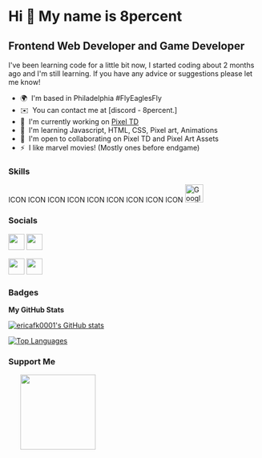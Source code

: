 Hi 👋 My name is 8percent
=========================

Frontend Web Developer and Game Developer
-----------------------------------------

I've been learning code for a little bit now, I started coding about 2 months ago and I'm still learning. If you have any advice or suggestions please let me know!

* 🌍  I'm based in Philadelphia #FlyEaglesFly
* ✉️  You can contact me at [discord - 8percent.]
* 🚀  I'm currently working on [Pixel TD](http://github.com/ericafk0001/pixel-td)
* 🧠  I'm learning Javascript, HTML, CSS, Pixel art, Animations
* 🤝  I'm open to collaborating on Pixel TD and Pixel Art Assets
* ⚡  I like marvel movies! (Mostly ones before endgame)

### Skills


<p align="left">
ICON ICON ICON ICON ICON ICON ICON ICON ICON
<a href="https://cloud.google.com/" target="_blank" rel="noreferrer"><img src="https://raw.githubusercontent.com/danielcranney/readme-generator/main/public/icons/skills/googlecloud-colored.svg" width="36" height="36" alt="Google Cloud" /></a>
</p>


### Socials

<p align="left"> <a href="https://discord.com/users/8percent." target="_blank" rel="noreferrer"><img src="https://raw.githubusercontent.com/danielcranney/readme-generator/main/public/icons/socials/discord.svg" width="32" height="32" /></a> <a href="https://www.github.com/x1yl" target="_blank" rel="noreferrer"><img src="https://raw.githubusercontent.com/danielcranney/readme-generator/main/public/icons/socials/github.svg" width="32" height="32" /></a></p> <img src="https://raw.githubusercontent.com/danielcranney/readme-generator/main/public/icons/socials/discord.svg" width="32" height="32" /> </picture> </a> <a href="https://www.github.com/ericafk0001" target="_blank" rel="noreferrer"> <picture> <source media="(prefers-color-scheme: dark)" srcset="https://raw.githubusercontent.com/danielcranney/readme-generator/main/public/icons/socials/github-dark.svg" /> <source media="(prefers-color-scheme: light)" srcset="https://raw.githubusercontent.com/danielcranney/readme-generator/main/public/icons/socials/github.svg" /> <img src="https://raw.githubusercontent.com/danielcranney/readme-generator/main/public/icons/socials/github.svg" width="32" height="32" /> </picture> </a></p>

### Badges

<b>My GitHub Stats</b>

<a href="http://www.github.com/ericafk0001"><img src="https://github-readme-stats.vercel.app/api?username=ericafk0001&show_icons=true&hide=&count_private=true&title_color=64748b&text_color=ffffff&icon_color=ef4444&bg_color=000000&hide_border=true&show_icons=true" alt="ericafk0001's GitHub stats" /></a>

<a href="https://github.com/ericafk0001" align="left"><img src="https://github-readme-stats.vercel.app/api/top-langs/?username=ericafk0001&langs_count=10&title_color=64748b&text_color=ffffff&icon_color=ef4444&bg_color=000000&hide_border=true&locale=en&custom_title=Top%20%Languages" alt="Top Languages" /></a>

### Support Me

<ul style="list-style-type: none; margin: 0;">

<li style="display: inline-block; margin-right: 0.25rem;"><a href="https://www.buymeacoffee.com/8percent"><img src="https://cdn.buymeacoffee.com/buttons/v2/default-yellow.png" width="150"/></a></li>

</ul>
